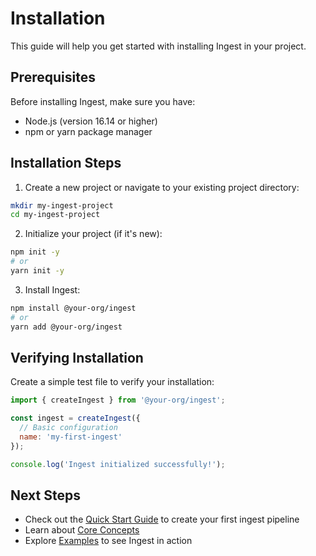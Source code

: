# Installation

This guide will help you get started with installing Ingest in your project.

## Prerequisites

Before installing Ingest, make sure you have:
- Node.js (version 16.14 or higher)
- npm or yarn package manager

## Installation Steps

1. Create a new project or navigate to your existing project directory:
```bash
mkdir my-ingest-project
cd my-ingest-project
```

2. Initialize your project (if it's new):
```bash
npm init -y
# or
yarn init -y
```

3. Install Ingest:
```bash
npm install @your-org/ingest
# or
yarn add @your-org/ingest
```

## Verifying Installation

Create a simple test file to verify your installation:

```javascript
import { createIngest } from '@your-org/ingest';

const ingest = createIngest({
  // Basic configuration
  name: 'my-first-ingest'
});

console.log('Ingest initialized successfully!');
```

## Next Steps

- Check out the [Quick Start Guide](quick-start) to create your first ingest pipeline
- Learn about [Core Concepts](../core-concepts/overview)
- Explore [Examples](../examples/with-entries) to see Ingest in action
